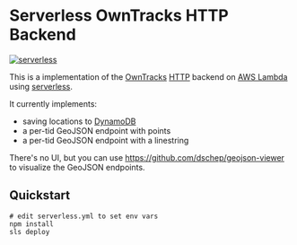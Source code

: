 # Serverless OwnTracks HTTP Backend
[![serverless](http://public.serverless.com/badges/v3.svg)](http://www.serverless.com)

This is a implementation of the [OwnTracks](http://owntracks.org/)
[HTTP](http://owntracks.org/booklet/tech/http/) backend on 
[AWS Lambda](https://aws.amazon.com/lambda/) using
[serverless](http://serverless.com).

It currently implements:
 * saving locations to [DynamoDB](https://aws.amazon.com/dynamodb/)
 * a per-tid GeoJSON endpoint with points
 * a per-tid GeoJSON endpoint with a linestring

There's no UI, but you can use https://github.com/dschep/geojson-viewer to
visualize the GeoJSON endpoints.

## Quickstart
```
# edit serverless.yml to set env vars
npm install
sls deploy
```
